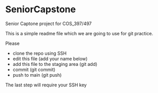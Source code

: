 # SeniorCapstone
Senior Captone project for COS_397/497


This is a simple readme file which we are going to use for git practice.

Please
 - clone the repo using SSH
 - edit this file (add your name below)
 - add this file to the staging area (git add)
 - commit (git commit)
 - push to main (git push)

The last step will require your SSH key